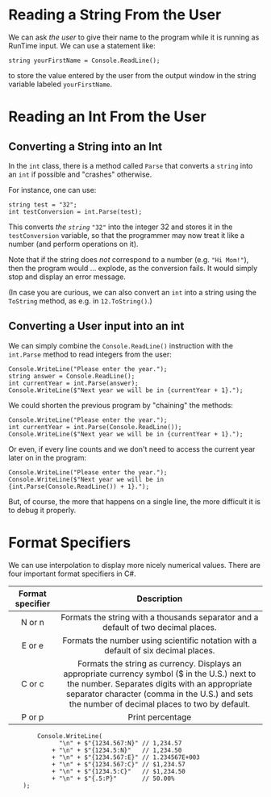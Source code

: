 # Reading a String From the User

We can ask _the user_ to give their name to the program while it is running as RunTime input. 
We can use a statement like:

~~~~~~~{.cs}
string yourFirstName = Console.ReadLine();
~~~~~~~

to store the value entered by the user from the output window in the string variable labeled `yourFirstName`.


# Reading an Int From the User

## Converting a String into an Int

In the `int` class, there is a method called `Parse` that converts a `string` into an `int` if possible and "crashes" otherwise.

For instance, one can use:

```{.cs}
string test = "32";
int testConversion = int.Parse(test);
```

This converts _the `string`_ `"32"` into the integer 32 and stores it in the `testConversion` variable, so that the programmer may now treat it like a number (and perform operations on it).

Note that if the string does _not_ correspond to a number (e.g. `"Hi Mom!"`), then the program would … explode, as the conversion fails. It would simply stop and display an error message.

(In case you are curious, we can also convert an `int` into a string using the `ToString` method, as e.g. in `12.ToString()`.)

## Converting a User input into an int

We can simply combine the `Console.ReadLine()` instruction with the `int.Parse` method to read integers from the user:

```{.cs}
Console.WriteLine("Please enter the year.");
string answer = Console.ReadLine();
int currentYear = int.Parse(answer);
Console.WriteLine($"Next year we will be in {currentYear + 1}.");
```

We could shorten the previous program by "chaining" the methods:

```{.cs}
Console.WriteLine("Please enter the year.");
int currentYear = int.Parse(Console.ReadLine());
Console.WriteLine($"Next year we will be in {currentYear + 1}.");
```

Or even, if every line counts and we don't need to access the current year later on in the program:

```{.cs}
Console.WriteLine("Please enter the year.");
Console.WriteLine($"Next year we will be in {int.Parse(Console.ReadLine()) + 1}.");
```

But, of course, the more that happens on a single line, the more difficult it is to debug it properly.
 

# Format Specifiers

We can use interpolation to display more nicely numerical values.
There are four important format specifiers in C#.

Format specifier | Description
:--: | :---------: 
N or n | Formats the string with a thousands separator and a default of two decimal places.
E or e | Formats the number using scientific notation with a default of six decimal places.
C or c | Formats the string as currency. Displays an appropriate currency symbol ($ in the U.S.) next to the number. Separates digits with an appropriate separator character (comma in the U.S.) and sets the number of decimal places to two by default.
P or p | Print percentage

<!--
cf. Fig. 4.13
-->

~~~~~~~{.cs}
        Console.WriteLine(
              "\n" + $"{1234.567:N}" // 1,234.57
            + "\n" + $"{1234.5:N}"   // 1,234.50
            + "\n" + $"{1234.567:E}" // 1.234567E+003
            + "\n" + $"{1234.567:C}" // $1,234.57
            + "\n" + $"{1234.5:C}"   // $1,234.50
            + "\n" + $"{.5:P}"       // 50.00%
    );
~~~~~~~
